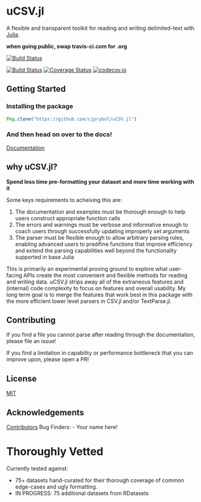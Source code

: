 # uCSV.jl

A flexible and transparent toolkit for reading and writing delimited-text with [Julia](https://github.com/JuliaLang/julia).

**when going public, swap travis-ci.com for .org**

[![Build Status](https://travis-ci.org/cjprybol/uCSV.jl.svg?branch=master)](https://travis-ci.org/cjprybol/uCSV.jl)

[![Build Status](https://travis-ci.com/cjprybol/uCSV.jl.svg?token=szmv7beYF5EYPTfqLsSR&branch=master)](https://travis-ci.com/cjprybol/uCSV.jl)
[![Coverage Status](https://coveralls.io/repos/cjprybol/uCSV.jl/badge.svg?branch=master&service=github)](https://coveralls.io/github/cjprybol/uCSV.jl?branch=master)
[![codecov.io](http://codecov.io/github/cjprybol/uCSV.jl/coverage.svg?branch=master)](http://codecov.io/github/cjprybol/uCSV.jl?branch=master)

## Getting Started

### Installing the package

```julia
Pkg.clone("https://github.com/cjprybol/uCSV.jl")
```

### And then head on over to the docs!

[Documentation]()

## why uCSV.jl?

**Spend less time pre-formatting your dataset and more time working with it**

Some keys requirements to acheiving this are:

1. The documentation and examples must be thorough enough to help users construct appropriate function calls
2. The errors and warnings must be verbose and informative enough to coach users through successfully updating improperly set arguments
3. The parser must be flexible enough to allow arbitrary parsing rules, enabling advanced users to predifine functions that improve efficiency and extend the parsing capabilities well beyond the functionality supported in base Julia

This is primarily an experimental proving ground to explore what user-facing APIs create the most convenient and flexible methods for reading and writing data. uCSV.jl strips away all of the extraneous features and (internal) code complexity to focus on features and overall usability. My long term goal is to merge the features that work best in this package with the more efficient lower level parsers in CSV.jl and/or TextParse.jl.

## Contributing

If you find a file you cannot parse after reading through the documentation, please file an issue!

If you find a limitation in capability or performance bottleneck that you can improve upon, please open a PR!

## License

[MIT](https://github.com/cjprybol/uCSV.jl/blob/master/LICENSE.md)

## Acknowledgements

[Contributors](https://github.com/cjprybol/uCSV.jl/graphs/contributors)
Bug Finders:
    - Your name here!

# Thoroughly Vetted

Currently tested against:

- 75+ datasets hand-curated for their thorough coverage of common edge-cases and ugly formatting.
- IN PROGRESS: 75 additional datasets from RDatasets

